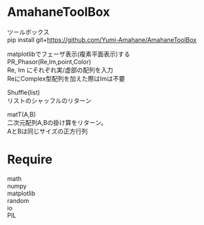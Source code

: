 # AmahaneToolBox  
ツールボックス  
pip install git+https://github.com/Yumi-Amahane/AmahaneToolBox  
  
matplotlibでフェーザ表示(複素平面表示)する  
PR_Phasor(Re,Im,point,Color)  
Re, Im にそれぞれ実/虚部の配列を入力  
ReにComplex型配列を加えた際はImは不要  
  
  
Shuffle(list)  
リストのシャッフルのリターン  
  
  
matT(A,B)  
二次元配列A,Bの掛け算をリターン。  
AとBは同じサイズの正方行列

# Require  
math  
numpy  
matplotlib  
random  
io  
PIL  
